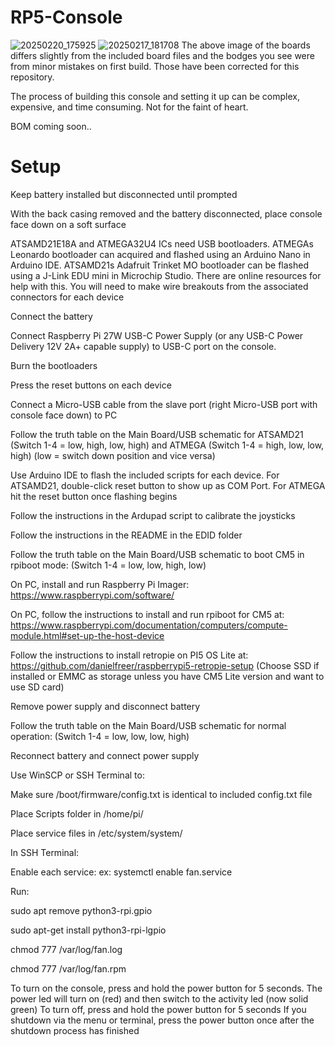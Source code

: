 # RP5-Console
![20250220_175925](https://github.com/user-attachments/assets/acff3b9c-0091-4454-b69b-ee2c6de1da45)
![20250217_181708](https://github.com/user-attachments/assets/bb11127e-8a09-4bc5-866f-330abdede5b4)
The above image of the boards differs slightly from the included board files and the bodges you see were from minor mistakes on first build. Those have been corrected for this repository.

The process of building this console and setting it up can be complex, expensive, and time consuming. Not for the faint of heart.

BOM coming soon..

# Setup

Keep battery installed but disconnected until prompted

With the back casing removed and the battery disconnected, place console face down on a soft surface

ATSAMD21E18A and ATMEGA32U4 ICs need USB bootloaders. ATMEGAs Leonardo bootloader can acquired and flashed using an Arduino Nano in Arduino IDE. ATSAMD21s Adafruit Trinket MO bootloader can be flashed using a J-Link EDU mini in Microchip Studio. There are online resources for help with this. You will need to make wire breakouts from the associated connectors for each device

Connect the battery

Connect Raspberry Pi 27W USB-C Power Supply (or any USB-C Power Delivery 12V 2A+ capable supply) to USB-C port on the console. 

Burn the bootloaders

Press the reset buttons on each device

Connect a Micro-USB cable from the slave port (right Micro-USB port with console face down) to PC

Follow the truth table on the Main Board/USB schematic for ATSAMD21 (Switch 1-4 = low, high, low, high) and ATMEGA (Switch 1-4 = high, low, low, high) (low = switch down position and vice versa)

Use Arduino IDE to flash the included scripts for each device. For ATSAMD21, double-click reset button to show up as COM Port. For ATMEGA hit the reset button once flashing begins

Follow the instructions in the Ardupad script to calibrate the joysticks

Follow the instructions in the README in the EDID folder

Follow the truth table on the Main Board/USB schematic to boot CM5 in rpiboot mode: (Switch 1-4 = low, low, high, low)

On PC, install and run Raspberry Pi Imager: https://www.raspberrypi.com/software/

On PC, follow the instructions to install and run rpiboot for CM5 at: https://www.raspberrypi.com/documentation/computers/compute-module.html#set-up-the-host-device

Follow the instructions to install retropie on PI5 OS Lite at: https://github.com/danielfreer/raspberrypi5-retropie-setup (Choose SSD if installed or EMMC as storage unless you have CM5 Lite version and want to use SD card)

Remove power supply and disconnect battery

Follow the truth table on the Main Board/USB schematic for normal operation: (Switch 1-4 = low, low, low, high)

Reconnect battery and connect power supply

Use WinSCP or SSH Terminal to:

Make sure /boot/firmware/config.txt is identical to included config.txt file

Place Scripts folder in /home/pi/

Place service files in /etc/system/system/

In SSH Terminal:

Enable each service: ex: systemctl enable fan.service

Run:

sudo apt remove python3-rpi.gpio

sudo apt-get install python3-rpi-lgpio

chmod 777 /var/log/fan.log

chmod 777 /var/log/fan.rpm

To turn on the console, press and hold the power button for 5 seconds. The power led will turn on (red) and then switch to the activity led (now solid green) 
To turn off, press and hold the power button for 5 seconds
If you shutdown via the menu or terminal, press the power button once after the shutdown process has finished
